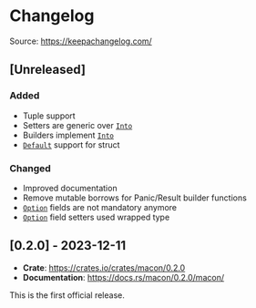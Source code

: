 # Changelog

Source: https://keepachangelog.com/

## [Unreleased]

### Added

- Tuple support
- Setters are generic over [`Into`](https://doc.rust-lang.org/core/convert/trait.Into.html)
- Builders implement [`Into`](https://doc.rust-lang.org/core/convert/trait.Into.html)
- [`Default`](https://doc.rust-lang.org/core/default/trait.Default.html) support for struct

### Changed

- Improved documentation
- Remove mutable borrows for Panic/Result builder functions
- [`Option`](https://doc.rust-lang.org/core/option/enum.Option.html) fields are not mandatory anymore
- [`Option`](https://doc.rust-lang.org/core/option/enum.Option.html) field setters used wrapped type

## [0.2.0] - 2023-12-11

* **Crate**: https://crates.io/crates/macon/0.2.0
* **Documentation**: https://docs.rs/macon/0.2.0/macon/

This is the first official release.
